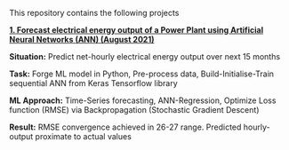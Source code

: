 This repository contains the following projects

[**1. Forecast electrical energy output of a Power Plant using Artificial Neural Networks (ANN)	(August 2021)**](https://github.com/BearsOnMars/Deep_Learning/blob/main/ANN/Regression/ANN_for_Regression.ipynb)

  **Situation:** 
      Predict net-hourly electrical energy output over next 15 months 
  
  **Task:** 
  Forge ML model in Python, Pre-process data, Build-Initialise-Train sequential ANN from Keras Tensorflow library
  
  **ML Approach:**
  Time-Series forecasting, ANN-Regression, Optimize Loss function (RMSE) via Backpropagation (Stochastic Gradient Descent)
  
  **Result:**
  RMSE convergence achieved in 26-27 range. Predicted hourly-output proximate to actual values

